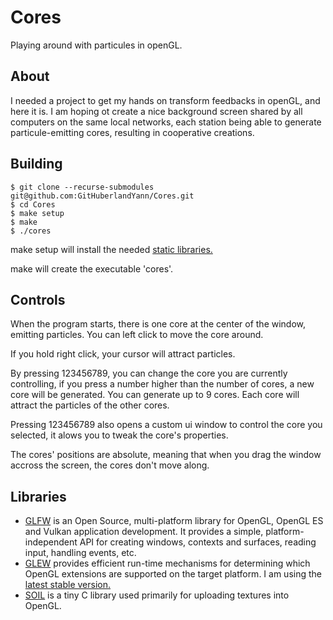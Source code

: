 # Cores
Playing around with particules in openGL.

## About
I needed a project to get my hands on transform feedbacks in openGL, and here it is. I am hoping ot create a nice background screen shared by all computers on the same local networks, each station being able to generate particule-emitting cores, resulting in cooperative creations.

## Building
```
$ git clone --recurse-submodules git@github.com:GitHuberlandYann/Cores.git
$ cd Cores
$ make setup
$ make
$ ./cores
```
make setup will install the needed [static libraries.](#libraries)

make will create the executable 'cores'.

## Controls
When the program starts, there is one core at the center of the window, emitting particles.
You can left click to move the core around.

If you hold right click, your cursor will attract particles.

By pressing 123456789, you can change the core you are currently controlling, if you press a number higher than the number of cores, a new core will be generated.  You can generate up to 9 cores.  Each core will attract the particles of the other cores.

Pressing 123456789 also opens a custom ui window to control the core you selected, it alows you to tweak the core's properties.

The cores' positions are absolute, meaning that when you drag the window accross the screen, the cores don't move along.

## Libraries
* [GLFW](https://github.com/glfw/glfw.git) is an Open Source, multi-platform library for OpenGL, OpenGL ES and Vulkan application development. It provides a simple, platform-independent API for creating windows, contexts and surfaces, reading input, handling events, etc.
* [GLEW](https://github.com/nigels-com/glew.git) provides efficient run-time mechanisms for determining which OpenGL extensions are supported on the target platform. I am using the [latest stable version.](https://github.com/nigels-com/glew/releases/tag/glew-2.2.0)
* [SOIL](https://github.com/littlstar/soil.git) is a tiny C library used primarily for uploading textures into OpenGL.
